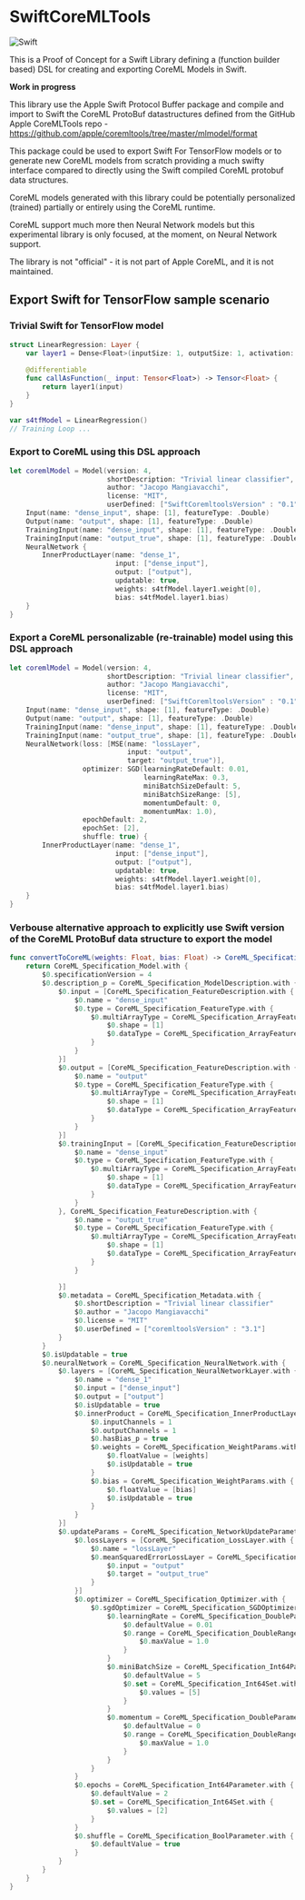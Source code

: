 # SwiftCoreMLTools

![Swift](https://github.com/JacopoMangiavacchi/SwiftCoreMLTools/workflows/Swift/badge.svg)

This is a Proof of Concept for a Swift Library defining a (function builder based) DSL for creating and exporting CoreML Models in Swift.

**Work in progress**

This library use the Apple Swift Protocol Buffer package and compile and import to Swift the CoreML ProtoBuf datastructures defined from the GitHub Apple CoreMLTools repo - https://github.com/apple/coremltools/tree/master/mlmodel/format

This package could be used to export Swift For TensorFlow models or to generate new CoreML models from scratch providing a much swifty interface compared to directly using the Swift compiled CoreML protobuf data structures.

CoreML models generated with this library could be potentially personalized (trained) partially or entirely using the CoreML runtime.

CoreML support much more then Neural Network models but this experimental library is only focused, at the moment, on Neural Network support.

The library is not "official" - it is not part of Apple CoreML, and it is not maintained.

## Export Swift for TensorFlow sample scenario

### Trivial Swift for TensorFlow model
```swift
struct LinearRegression: Layer {
    var layer1 = Dense<Float>(inputSize: 1, outputSize: 1, activation: identity)
    
    @differentiable
    func callAsFunction(_ input: Tensor<Float>) -> Tensor<Float> {
        return layer1(input)
    }
}

var s4tfModel = LinearRegression()
// Training Loop ...
```

### Export to CoreML using this DSL approach
```swift
let coremlModel = Model(version: 4,
                        shortDescription: "Trivial linear classifier",
                        author: "Jacopo Mangiavacchi",
                        license: "MIT",
                        userDefined: ["SwiftCoremltoolsVersion" : "0.1"]) {
    Input(name: "dense_input", shape: [1], featureType: .Double)
    Output(name: "output", shape: [1], featureType: .Double)
    TrainingInput(name: "dense_input", shape: [1], featureType: .Double)
    TrainingInput(name: "output_true", shape: [1], featureType: .Double)
    NeuralNetwork {
        InnerProductLayer(name: "dense_1",
                          input: ["dense_input"],
                          output: ["output"],
                          updatable: true,
                          weights: s4tfModel.layer1.weight[0],
                          bias: s4tfModel.layer1.bias)
    }
}
```

### Export a CoreML personalizable (re-trainable) model using this DSL approach
```swift
let coremlModel = Model(version: 4,
                        shortDescription: "Trivial linear classifier",
                        author: "Jacopo Mangiavacchi",
                        license: "MIT",
                        userDefined: ["SwiftCoremltoolsVersion" : "0.1"]) {
    Input(name: "dense_input", shape: [1], featureType: .Double)
    Output(name: "output", shape: [1], featureType: .Double)
    TrainingInput(name: "dense_input", shape: [1], featureType: .Double)
    TrainingInput(name: "output_true", shape: [1], featureType: .Double)
    NeuralNetwork(loss: [MSE(name: "lossLayer",
                             input: "output",
                             target: "output_true")],
                  optimizer: SGD(learningRateDefault: 0.01,
                                 learningRateMax: 0.3,
                                 miniBatchSizeDefault: 5,
                                 miniBatchSizeRange: [5],
                                 momentumDefault: 0,
                                 momentumMax: 1.0),
                  epochDefault: 2,
                  epochSet: [2],
                  shuffle: true) {
        InnerProductLayer(name: "dense_1",
                          input: ["dense_input"],
                          output: ["output"],
                          updatable: true,
                          weights: s4tfModel.layer1.weight[0],
                          bias: s4tfModel.layer1.bias)
    }
}
```

### Verbouse alternative approach to explicitly use Swift version of the CoreML ProtoBuf data structure to export the model
```swift
func convertToCoreML(weights: Float, bias: Float) -> CoreML_Specification_Model {
    return CoreML_Specification_Model.with {
        $0.specificationVersion = 4
        $0.description_p = CoreML_Specification_ModelDescription.with {
            $0.input = [CoreML_Specification_FeatureDescription.with {
                $0.name = "dense_input"
                $0.type = CoreML_Specification_FeatureType.with {
                    $0.multiArrayType = CoreML_Specification_ArrayFeatureType.with {
                        $0.shape = [1]
                        $0.dataType = CoreML_Specification_ArrayFeatureType.ArrayDataType.double
                    }
                }
            }]
            $0.output = [CoreML_Specification_FeatureDescription.with {
                $0.name = "output"
                $0.type = CoreML_Specification_FeatureType.with {
                    $0.multiArrayType = CoreML_Specification_ArrayFeatureType.with {
                        $0.shape = [1]
                        $0.dataType = CoreML_Specification_ArrayFeatureType.ArrayDataType.double
                    }
                }
            }]
            $0.trainingInput = [CoreML_Specification_FeatureDescription.with {
                $0.name = "dense_input"
                $0.type = CoreML_Specification_FeatureType.with {
                    $0.multiArrayType = CoreML_Specification_ArrayFeatureType.with {
                        $0.shape = [1]
                        $0.dataType = CoreML_Specification_ArrayFeatureType.ArrayDataType.double
                    }
                }
            }, CoreML_Specification_FeatureDescription.with {
                $0.name = "output_true"
                $0.type = CoreML_Specification_FeatureType.with {
                    $0.multiArrayType = CoreML_Specification_ArrayFeatureType.with {
                        $0.shape = [1]
                        $0.dataType = CoreML_Specification_ArrayFeatureType.ArrayDataType.double
                    }
                }

            }]
            $0.metadata = CoreML_Specification_Metadata.with {
                $0.shortDescription = "Trivial linear classifier"
                $0.author = "Jacopo Mangiavacchi"
                $0.license = "MIT"
                $0.userDefined = ["coremltoolsVersion" : "3.1"]
            }
        }
        $0.isUpdatable = true
        $0.neuralNetwork = CoreML_Specification_NeuralNetwork.with {
            $0.layers = [CoreML_Specification_NeuralNetworkLayer.with {
                $0.name = "dense_1"
                $0.input = ["dense_input"]
                $0.output = ["output"]
                $0.isUpdatable = true
                $0.innerProduct = CoreML_Specification_InnerProductLayerParams.with {
                    $0.inputChannels = 1
                    $0.outputChannels = 1
                    $0.hasBias_p = true
                    $0.weights = CoreML_Specification_WeightParams.with {
                        $0.floatValue = [weights]
                        $0.isUpdatable = true
                    }
                    $0.bias = CoreML_Specification_WeightParams.with {
                        $0.floatValue = [bias]
                        $0.isUpdatable = true
                    }
                }
            }]
            $0.updateParams = CoreML_Specification_NetworkUpdateParameters.with {
                $0.lossLayers = [CoreML_Specification_LossLayer.with {
                    $0.name = "lossLayer"
                    $0.meanSquaredErrorLossLayer = CoreML_Specification_MeanSquaredErrorLossLayer.with {
                        $0.input = "output"
                        $0.target = "output_true"
                    }
                }]
                $0.optimizer = CoreML_Specification_Optimizer.with {
                    $0.sgdOptimizer = CoreML_Specification_SGDOptimizer.with {
                        $0.learningRate = CoreML_Specification_DoubleParameter.with {
                            $0.defaultValue = 0.01
                            $0.range = CoreML_Specification_DoubleRange.with {
                                $0.maxValue = 1.0
                            }
                        }
                        $0.miniBatchSize = CoreML_Specification_Int64Parameter.with {
                            $0.defaultValue = 5
                            $0.set = CoreML_Specification_Int64Set.with {
                                $0.values = [5]
                            }
                        }
                        $0.momentum = CoreML_Specification_DoubleParameter.with {
                            $0.defaultValue = 0
                            $0.range = CoreML_Specification_DoubleRange.with {
                                $0.maxValue = 1.0
                            }
                        }
                    }
                }
                $0.epochs = CoreML_Specification_Int64Parameter.with {
                    $0.defaultValue = 2
                    $0.set = CoreML_Specification_Int64Set.with {
                        $0.values = [2]
                    }
                }
                $0.shuffle = CoreML_Specification_BoolParameter.with {
                    $0.defaultValue = true
                }
            }
        }
    }
}
```

